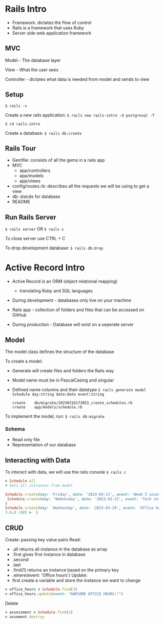 # Rails Intro

- Framework: dictates the flow of control
- Rails is a framework that uses Ruby
- Server side web application framework

## MVC
Model - The database layer

View - What the user sees

Controller - dictates what data is needed from model and sends to view

## Setup
`$ rails -v`

Create a new rails application:
`$ rails new rails-intro -d postgresql -T`

`$ cd rails-intro`

Create a database:
`$ rails db:create`

## Rails Tour
- Gemfile: consists of all the gems in a rails app
- MVC
  - app/controllers
  - app/models
  - app/views
- config/routes.rb: describes all the requests we will be using to get a view
- db: stands for database
- README

## Run Rails Server
`$ rails server`
OR 
`$ rails s`

To close server use CTRL + C

To drop development database:
`$ rails db:drop`

# Active Record Intro
- Active Record is an ORM (object relational mapping)
  - translating Ruby and SQL languages

- During development - databases only live on your machine
- Rails app - collection of folders and files that can be accessed on GitHub
- During production - Database will exist on a seperate server

## Model
The model class defines the structure of the database

To create a model:
- Generate will create files and folders the Rails way
- Model name must be in PascalCasing and singular
- Defined name columns and their datatype
`$ rails generate model Schedule day:string date:date event:string`

      create    db/migrate/20230316173853_create_schedules.rb
      create    app/models/schedule.rb

To implement the model, run:
`$ rails db:migrate`

### Schema
- Read only file
- Representation of our database

## Interacting with Data
To interact with data, we will use the rails console
`$ rails c`

```ruby
> Schedule.all
# Gets all instances from model

Schedule.create(day: 'Friday', date: '2023-03-17', event: 'Week 5 assessment')
 Schedule.create(day: 'Wednesday', date: '2023-03-22', event: 'Tech interviews'
)
Schedule.create(day: 'Wednesday', date: '2023-03-29', event: 'Office hours'
3.0.0 :005 >  )

```

## CRUD
Create: passing key value pairs
Read: 
  - .all returns all instance in the database as array
  - .first gives first instance in database
  - .second
  - .last
  - .find(1) returns an instance based on the primary key
  - .where(event: 'Office hours')
Update:
  - first create a variable and store the instance we want to change
```ruby
> office_hours = Schedule.find(3)
> office_hours.update(event: "AWESOME OFFICE HOURS!!")
```
Delete
```ruby
> assessment = Schedule.find(1)
> assement.destroy
```